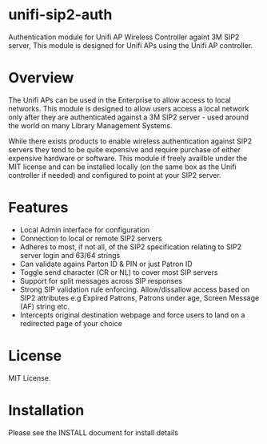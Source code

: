 unifi-sip2-auth
===============

Authentication module for Unifi AP Wireless Controller againt 3M SIP2 server,
This module is designed for Unifi APs using the Unifi AP controller.

Overview
=========
The Unifi APs can be used in the Enterprise to allow access to local networks. This module is designed to allow users access
a local network only after they are authenticated against a 3M SIP2 server - used around the world on many Library Management Systems.

While there exists products to enable wireless authentication against SIP2 servers they tend to be quite expensive and 
require purchase of either expensive hardware or software. This module if freely availble under the MIT license and can be
installed locally (on the same box as the Unifi controller if needed) and configured to point at your SIP2 server.

Features
==========
 - Local Admin interface for configuration
 - Connection to local or remote SIP2 servers
 - Adheres to most, if not all, of the SIP2 specification relating to SIP2 server login and 63/64 strings
 - Can validate agains Parton ID & PIN or just Patron ID
 - Toggle send character (CR or NL) to cover most SIP servers
 - Support for split messages across SIP responses
 - Strong SIP validation rule enforcing. Allow/dissallow access based on SIP2 attributes e.g Expired Patrons,
   Patrons under age, Screen Message (AF) string etc.
 - Intercepts original destination webpage and force users to land on a redirected page of your choice
 

License
============
MIT License.


Installation
=============
Please see the INSTALL document for install details
   
